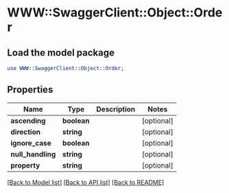 # WWW::SwaggerClient::Object::Order

## Load the model package
```perl
use WWW::SwaggerClient::Object::Order;
```

## Properties
Name | Type | Description | Notes
------------ | ------------- | ------------- | -------------
**ascending** | **boolean** |  | [optional] 
**direction** | **string** |  | [optional] 
**ignore_case** | **boolean** |  | [optional] 
**null_handling** | **string** |  | [optional] 
**property** | **string** |  | [optional] 

[[Back to Model list]](../README.md#documentation-for-models) [[Back to API list]](../README.md#documentation-for-api-endpoints) [[Back to README]](../README.md)


